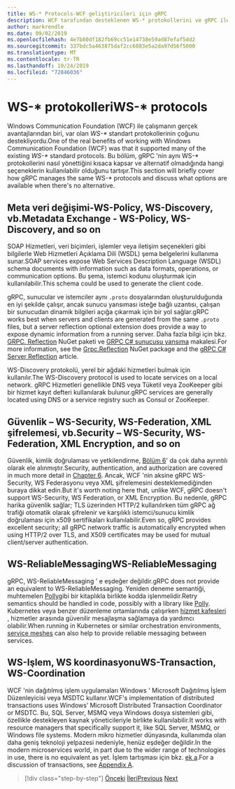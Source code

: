 ```yaml
---
title: WS-* Protocols-WCF geliştiricileri için gRPC
description: WCF tarafından desteklenen WS-* protokollerini ve gRPC ile kullanılabilen alternatifleri gözden geçirme
author: markrendle
ms.date: 09/02/2019
ms.openlocfilehash: 4e7b80df182fb69cc51e14738e59ad87efaf5dd2
ms.sourcegitcommit: 337bdc5a463875daf2cc6883e5a2da97d56f5000
ms.translationtype: MT
ms.contentlocale: tr-TR
ms.lasthandoff: 10/24/2019
ms.locfileid: "72846036"
---
```

# <a name="ws--protocols"></a><span data-ttu-id="2bef7-103">WS-\* protokolleri</span><span class="sxs-lookup"><span data-stu-id="2bef7-103">WS-\* protocols</span></span>

<span data-ttu-id="2bef7-104">Windows Communication Foundation (WCF) ile çalışmanın gerçek avantajlarından biri, var olan _WS-\*_ standart protokollerinin çoğunu destekliyordu.</span><span class="sxs-lookup"><span data-stu-id="2bef7-104">One of the real benefits of working with Windows Communication Foundation (WCF) was that it supported many of the existing _WS-\*_ standard protocols.</span></span> <span data-ttu-id="2bef7-105">Bu bölüm, gRPC 'nin aynı WS-\* protokollerini nasıl yönettiğini kısaca kapsar ve alternatif olmadığında hangi seçeneklerin kullanılabilir olduğunu tartışır.</span><span class="sxs-lookup"><span data-stu-id="2bef7-105">This section will briefly cover how gRPC manages the same WS-\* protocols and discuss what options are available when there's no alternative.</span></span>

## <a name="metadata-exchange---ws-policy-ws-discovery-and-so-on"></a><span data-ttu-id="2bef7-106">Meta veri değişimi-WS-Policy, WS-Discovery, vb.</span><span class="sxs-lookup"><span data-stu-id="2bef7-106">Metadata Exchange - WS-Policy, WS-Discovery, and so on</span></span>

<span data-ttu-id="2bef7-107">SOAP Hizmetleri, veri biçimleri, işlemler veya iletişim seçenekleri gibi bilgilerle Web Hizmetleri Açıklama Dili (WSDL) şema belgelerini kullanıma sunar.</span><span class="sxs-lookup"><span data-stu-id="2bef7-107">SOAP services expose Web Services Description Language (WSDL) schema documents with information such as data formats, operations, or communication options.</span></span> <span data-ttu-id="2bef7-108">Bu şema, istemci kodunu oluşturmak için kullanılabilir.</span><span class="sxs-lookup"><span data-stu-id="2bef7-108">This schema could be used to generate the client code.</span></span>

<span data-ttu-id="2bef7-109">gRPC, sunucular ve istemciler aynı `.proto` dosyalarından oluşturulduğunda en iyi şekilde çalışır, ancak sunucu yansıması isteğe bağlı uzantısı, çalışan bir sunucudan dinamik bilgileri açığa çıkarmak için bir yol sağlar.</span><span class="sxs-lookup"><span data-stu-id="2bef7-109">gRPC works best when servers and clients are generated from the same `.proto` files, but a server reflection optional extension does provide a way to expose dynamic information from a running server.</span></span> <span data-ttu-id="2bef7-110">Daha fazla bilgi için bkz. [GRPC. Reflection](https://nuget.org/packages/Grpc.Reflection) NuGet paketi ve [GRPC C# sunucusu yansıma](https://github.com/grpc/grpc/blob/master/doc/csharp/server_reflection.md) makalesi.</span><span class="sxs-lookup"><span data-stu-id="2bef7-110">For more information, see the [Grpc.Reflection](https://nuget.org/packages/Grpc.Reflection) NuGet package and the [gRPC C# Server Reflection](https://github.com/grpc/grpc/blob/master/doc/csharp/server_reflection.md) article.</span></span>

<span data-ttu-id="2bef7-111">WS-Discovery protokolü, yerel bir ağdaki hizmetleri bulmak için kullanılır.</span><span class="sxs-lookup"><span data-stu-id="2bef7-111">The WS-Discovery protocol is used to locate services on a local network.</span></span> <span data-ttu-id="2bef7-112">gRPC Hizmetleri genellikle DNS veya Tüketil veya ZooKeeper gibi bir hizmet kayıt defteri kullanılarak bulunur.</span><span class="sxs-lookup"><span data-stu-id="2bef7-112">gRPC services are generally located using DNS or a service registry such as Consul or ZooKeeper.</span></span>

## <a name="security--ws-security-ws-federation-xml-encryption-and-so-on"></a><span data-ttu-id="2bef7-113">Güvenlik – WS-Security, WS-Federation, XML şifrelemesi, vb.</span><span class="sxs-lookup"><span data-stu-id="2bef7-113">Security – WS-Security, WS-Federation, XML Encryption, and so on</span></span>

<span data-ttu-id="2bef7-114">Güvenlik, kimlik doğrulaması ve yetkilendirme, [Bölüm 6](security.md)' da çok daha ayrıntılı olarak ele alınmıştır.</span><span class="sxs-lookup"><span data-stu-id="2bef7-114">Security, authentication, and authorization are covered in much more detail in [Chapter 6](security.md).</span></span> <span data-ttu-id="2bef7-115">Ancak, WCF 'nin aksine gRPC WS-Security, WS Federasyonu veya XML şifrelemesini desteklemediğinden buraya dikkat edin.</span><span class="sxs-lookup"><span data-stu-id="2bef7-115">But it's worth noting here that, unlike WCF, gRPC doesn't support WS-Security, WS Federation, or XML Encryption.</span></span> <span data-ttu-id="2bef7-116">Bu nedenle, gRPC harika güvenlik sağlar; TLS üzerinden HTTP/2 kullanılırken tüm gRPC ağ trafiği otomatik olarak şifrelenir ve karşılıklı istemci/sunucu kimlik doğrulaması için x509 sertifikaları kullanılabilir.</span><span class="sxs-lookup"><span data-stu-id="2bef7-116">Even so, gRPC provides excellent security; all gRPC network traffic is automatically encrypted when using HTTP/2 over TLS, and X509 certificates may be used for mutual client/server authentication.</span></span>

## <a name="ws-reliablemessaging"></a><span data-ttu-id="2bef7-117">WS-ReliableMessaging</span><span class="sxs-lookup"><span data-stu-id="2bef7-117">WS-ReliableMessaging</span></span>

<span data-ttu-id="2bef7-118">gRPC, WS-ReliableMessaging ' e eşdeğer değildir.</span><span class="sxs-lookup"><span data-stu-id="2bef7-118">gRPC does not provide an equivalent to WS-ReliableMessaging.</span></span> <span data-ttu-id="2bef7-119">Yeniden deneme semantiği, muhtemelen [Polly](https://github.com/App-vNext/Polly)gibi bir kitaplıkla birlikte kodda işlenmelidir.</span><span class="sxs-lookup"><span data-stu-id="2bef7-119">Retry semantics should be handled in code, possibly with a library like [Polly](https://github.com/App-vNext/Polly).</span></span> <span data-ttu-id="2bef7-120">Kubernetes veya benzer düzenleme ortamlarında çalışırken [hizmet kafesleri](service-mesh.md) , hizmetler arasında güvenilir mesajlaşma sağlamaya da yardımcı olabilir.</span><span class="sxs-lookup"><span data-stu-id="2bef7-120">When running in Kubernetes or similar orchestration environments, [service meshes](service-mesh.md) can also help to provide reliable messaging between services.</span></span>

## <a name="ws-transaction-ws-coordination"></a><span data-ttu-id="2bef7-121">WS-Işlem, WS koordinasyonu</span><span class="sxs-lookup"><span data-stu-id="2bef7-121">WS-Transaction, WS-Coordination</span></span>

<span data-ttu-id="2bef7-122">WCF 'nin dağıtılmış işlem uygulamaları Windows ' Microsoft Dağıtılmış İşlem Düzenleyicisi veya MSDTC kullanır.</span><span class="sxs-lookup"><span data-stu-id="2bef7-122">WCF's implementation of distributed transactions uses Windows’ Microsoft Distributed Transaction Coordinator or MSDTC.</span></span> <span data-ttu-id="2bef7-123">Bu, SQL Server, MSMQ veya Windows dosya sistemleri gibi, özellikle destekleyen kaynak yöneticileriyle birlikte kullanılabilir.</span><span class="sxs-lookup"><span data-stu-id="2bef7-123">It works with resource managers that specifically support it, like SQL Server, MSMQ, or Windows file systems.</span></span> <span data-ttu-id="2bef7-124">Modern mikro hizmetler dünyasında, kullanımda olan daha geniş teknoloji yelpazesi nedeniyle, henüz eşdeğer değildir.</span><span class="sxs-lookup"><span data-stu-id="2bef7-124">In the modern microservices world, in part due to the wider range of technologies in use, there is no equivalent as yet.</span></span> <span data-ttu-id="2bef7-125">İşlem tartışması için bkz. [ek a](appendix.md).</span><span class="sxs-lookup"><span data-stu-id="2bef7-125">For a discussion of transactions, see [Appendix A](appendix.md).</span></span>

>[!div class="step-by-step"]
><span data-ttu-id="2bef7-126">[Önceki](error-handling.md)
>[İleri](migrate-wcf-to-grpc.md)</span><span class="sxs-lookup"><span data-stu-id="2bef7-126">[Previous](error-handling.md)
[Next](migrate-wcf-to-grpc.md)</span></span>
